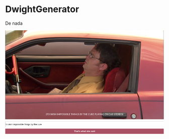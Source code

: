 # DwightGenerator

De nada

![Screenshot](https://raw.githubusercontent.com/4k1k0/DwightGenerator/master/screenshot.jpg "Screenshot")
